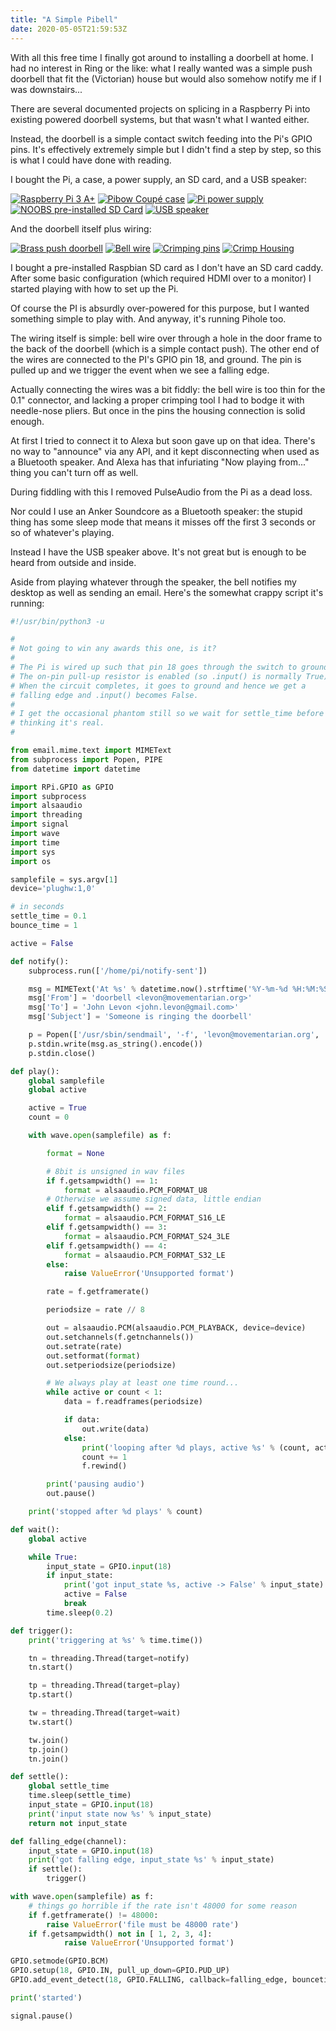 ```yaml
---
title: "A Simple Pibell"
date: 2020-05-05T21:59:53Z
---
```


With all this free time I finally got around to installing a doorbell at
home. I had no interest in Ring or the like: what I really wanted was a
simple push doorbell that fit the (Victorian) house but would also
somehow notify me if I was downstairs...

There are several documented projects on splicing in a Raspberry Pi into
existing powered doorbell systems, but that wasn't what I wanted either.

Instead, the doorbell is a simple contact switch feeding into the Pi's
GPIO pins. It's effectively extremely simple but I didn't find a step by
step, so this is what I could have done with reading.

I bought the Pi, a case, a power supply, an SD card, and a USB speaker:

[![Raspberry Pi 3 A+](/blog/posts/images/pi-3-a+.jpg)](https://shop.pimoroni.com/products/raspberry-pi-3-a-plus)
[![Pibow Coupé case](/blog/posts/images/pibow-coupe-case.jpg)](https://shop.pimoroni.com/products/pibow-3-a-plus-coupe?variant=17988388061267)
[![Pi power supply](/blog/posts//images/pi-power-supply.jpg)](https://uk.rs-online.com/web/p/ac-dc-adapters/1034301/)
[![NOOBS pre-installed SD Card](/blog/posts/images/noobs-sd-card.jpg)](https://shop.pimoroni.com/products/noobs-32gb-microsd-card-3-1)
[![USB speaker](/blog/posts/images/usb-speaker.jpg)](https://thepihut.com/products/mini-external-usb-stereo-speaker)

And the doorbell itself plus wiring:

[![Brass push doorbell](/blog/posts/images/brass-doorbell.jpg)](https://www.broughtons.com/store/product/86213/edwardian-rectangular-door-bell-push-antique-satin-brass/)
[![Bell wire](/blog/posts/images/bell-wire.png)](https://www.ebay.co.uk/itm/Bell-Wire-Flat-2-Solid-Core-Flexible-Doorbell-Intercom-Phone-Cable-Cut-Lengths/292775619014)
[![Crimping pins](/blog/posts/images/crimp-pins.jpg)](https://www.hobbytronics.co.uk/crimp-conn-pins)
[![Crimp Housing](/blog/posts/images/crimp-housing.jpg)](https://www.hobbytronics.co.uk/crimp-conn-housing-26)


I bought a pre-installed Raspbian SD card as I don't have an SD card
caddy. After some basic configuration (which required HDMI over to a
monitor) I started playing with how to set up the Pi.

Of course the PI is absurdly over-powered for this purpose, but I wanted
something simple to play with. And anyway, it's running Pihole too.

The wiring itself is simple: bell wire over through a hole in the door
frame to the back of the doorbell (which is a simple contact push). The
other end of the wires are connected to the PI's GPIO pin 18, and
ground.
The pin is pulled up and we trigger the event when we see a falling
edge.

Actually connecting the wires was a bit fiddly: the bell wire is too
thin for the 0.1" connector, and lacking a proper crimping tool I had to
bodge it with needle-nose pliers. But once in the pins the housing
connection is solid enough.

At first I tried to connect it to Alexa but soon gave up on that idea.
There's no way to "announce" via any API, and it kept disconnecting when
used as a Bluetooth speaker. And Alexa has that infuriating "Now playing
from..." thing you can't turn off as well.

During fiddling with this I removed PulseAudio from the Pi as a dead
loss.

Nor could I use an Anker Soundcore as a Bluetooth speaker: the stupid
thing has some sleep mode that means it misses off the first 3 seconds
or so of whatever's playing.

Instead I have the USB speaker above. It's not great but is enough to be
heard from outside and inside.

Aside from playing whatever through the speaker, the bell notifies my
desktop as well as sending an email.  Here's the somewhat crappy script
it's running:

```python
#!/usr/bin/python3 -u

#
# Not going to win any awards this one, is it?
#
# The Pi is wired up such that pin 18 goes through the switch to ground.
# The on-pin pull-up resistor is enabled (so .input() is normally True).
# When the circuit completes, it goes to ground and hence we get a
# falling edge and .input() becomes False.
#
# I get the occasional phantom still so we wait for settle_time before
# thinking it's real.
#

from email.mime.text import MIMEText
from subprocess import Popen, PIPE
from datetime import datetime

import RPi.GPIO as GPIO
import subprocess
import alsaaudio
import threading
import signal
import wave
import time
import sys
import os

samplefile = sys.argv[1]
device='plughw:1,0'

# in seconds
settle_time = 0.1
bounce_time = 1

active = False

def notify():
    subprocess.run(['/home/pi/notify-sent'])

    msg = MIMEText('At %s' % datetime.now().strftime('%Y-%m-%d %H:%M:%S'))
    msg['From'] = 'doorbell <levon@movementarian.org>'
    msg['To'] = 'John Levon <john.levon@gmail.com>'
    msg['Subject'] = 'Someone is ringing the doorbell'

    p = Popen(['/usr/sbin/sendmail', '-f', 'levon@movementarian.org', '-t', '-oi'], stdin=PIPE)
    p.stdin.write(msg.as_string().encode())
    p.stdin.close()

def play():
    global samplefile
    global active

    active = True
    count = 0

    with wave.open(samplefile) as f:

        format = None

        # 8bit is unsigned in wav files
        if f.getsampwidth() == 1:
            format = alsaaudio.PCM_FORMAT_U8
        # Otherwise we assume signed data, little endian
        elif f.getsampwidth() == 2:
            format = alsaaudio.PCM_FORMAT_S16_LE
        elif f.getsampwidth() == 3:
            format = alsaaudio.PCM_FORMAT_S24_3LE
        elif f.getsampwidth() == 4:
            format = alsaaudio.PCM_FORMAT_S32_LE
        else:
            raise ValueError('Unsupported format')

        rate = f.getframerate()

        periodsize = rate // 8

        out = alsaaudio.PCM(alsaaudio.PCM_PLAYBACK, device=device)
        out.setchannels(f.getnchannels())
        out.setrate(rate)
        out.setformat(format)
        out.setperiodsize(periodsize)

        # We always play at least one time round...
        while active or count < 1:
            data = f.readframes(periodsize)

            if data:
                out.write(data)
            else:
                print('looping after %d plays, active %s' % (count, active))
                count += 1
                f.rewind()

        print('pausing audio')
        out.pause()

    print('stopped after %d plays' % count)

def wait():
    global active

    while True:
        input_state = GPIO.input(18)
        if input_state:
            print('got input_state %s, active -> False' % input_state)
            active = False
            break
        time.sleep(0.2)

def trigger():
    print('triggering at %s' % time.time())

    tn = threading.Thread(target=notify)
    tn.start()

    tp = threading.Thread(target=play)
    tp.start()

    tw = threading.Thread(target=wait)
    tw.start()

    tw.join()
    tp.join()
    tn.join()

def settle():
    global settle_time
    time.sleep(settle_time)
    input_state = GPIO.input(18)
    print('input state now %s' % input_state)
    return not input_state

def falling_edge(channel):
    input_state = GPIO.input(18)
    print('got falling edge, input_state %s' % input_state)
    if settle():
        trigger()

with wave.open(samplefile) as f:
    # things go horrible if the rate isn't 48000 for some reason
    if f.getframerate() != 48000:
        raise ValueError('file must be 48000 rate')
    if f.getsampwidth() not in [ 1, 2, 3, 4]:
            raise ValueError('Unsupported format')

GPIO.setmode(GPIO.BCM)
GPIO.setup(18, GPIO.IN, pull_up_down=GPIO.PUD_UP)
GPIO.add_event_detect(18, GPIO.FALLING, callback=falling_edge, bouncetime=(bounce_time * 1000))

print('started')

signal.pause()
```
